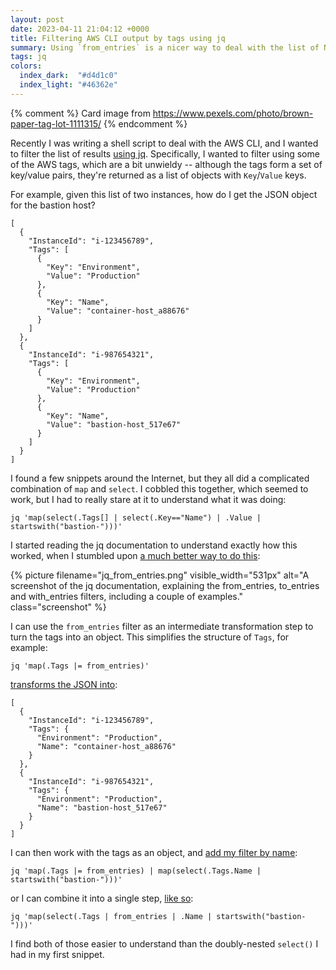 ```yaml
---
layout: post
date: 2023-04-11 21:04:12 +0000
title: Filtering AWS CLI output by tags using jq
summary: Using `from_entries` is a nicer way to deal with the list of Name/Value pairs returned by the AWS CLI.
tags: jq
colors:
  index_dark:  "#d4d1c0"
  index_light: "#46362e"
---
```


{% comment %}
  Card image from https://www.pexels.com/photo/brown-paper-tag-lot-1111315/
{% endcomment %}

Recently I was writing a shell script to deal with the AWS CLI, and I wanted to filter the list of results [using jq][jq].
Specifically, I wanted to filter using some of the AWS tags, which are a bit unwieldy -- although the tags form a set of key/value pairs, they're returned as a list of objects with `Key`/`Value` keys.

For example, given this list of two instances, how do I get the JSON object for the bastion host?

```
[
  {
    "InstanceId": "i-123456789",
    "Tags": [
      {
        "Key": "Environment",
        "Value": "Production"
      },
      {
        "Key": "Name",
        "Value": "container-host_a88676"
      }
    ]
  },
  {
    "InstanceId": "i-987654321",
    "Tags": [
      {
        "Key": "Environment",
        "Value": "Production"
      },
      {
        "Key": "Name",
        "Value": "bastion-host_517e67"
      }
    ]
  }
]
```

I found a few snippets around the Internet, but they all did a complicated combination of `map` and `select`.
I cobbled this together, which seemed to work, but I had to really stare at it to understand what it was doing:

```shell
jq 'map(select(.Tags[] | select(.Key=="Name") | .Value | startswith("bastion-")))'
```

I started reading the jq documentation to understand exactly how this worked, when I stumbled upon [a much better way to do this][from_entries]:

{%
  picture
  filename="jq_from_entries.png"
  visible_width="531px"
  alt="A screenshot of the jq documentation, explaining the from_entries, to_entries and with_entries filters, including a couple of examples."
  class="screenshot"
%}

I can use the `from_entries` filter as an intermediate transformation step to turn the tags into an object.
This simplifies the structure of `Tags`, for example:

```shell
jq 'map(.Tags |= from_entries)'
```

[transforms the JSON into][example1]:

```
[
  {
    "InstanceId": "i-123456789",
    "Tags": {
      "Environment": "Production",
      "Name": "container-host_a88676"
    }
  },
  {
    "InstanceId": "i-987654321",
    "Tags": {
      "Environment": "Production",
      "Name": "bastion-host_517e67"
    }
  }
]
```

I can then work with the tags as an object, and [add my filter by name][example2]:

```shell
jq 'map(.Tags |= from_entries) | map(select(.Tags.Name | startswith("bastion-")))'
```

or I can combine it into a single step, [like so](https://jqplay.org/s/TGhRjo7Riuz):

```shell
jq 'map(select(.Tags | from_entries | .Name | startswith("bastion-")))'
```

I find both of those easier to understand than the doubly-nested `select()` I had in my first snippet.

[jq]: https://stedolan.github.io/jq/manual/
[from_entries]: https://stedolan.github.io/jq/manual/#to_entries,from_entries,with_entries
[example1]: https://jqplay.org/s/omejYgBUWcw
[example2]: https://jqplay.org/s/f9KqBJ9mbR2